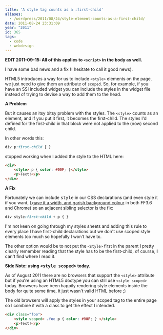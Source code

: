 ```yaml
---
title: 'A style tag counts as a :first-child'
aliases:
  - /wordpress/2011/08/24/style-element-counts-as-a-first-child/
date: 2011-08-24 23:31:09
year: "2011"
id: 365
tags:
  - code
  - webdesign
---
```


**EDIT 2011-09-15: All of this applies to `<script>` in the body as well.**

I have some bad news and a fix (I hesitate to call it good news).

HTML5 introduces a way for us to include `<style>` elements on the page, we just need to give them an attribute of `scoped`. So, for example, if you have an SSI included widget you can include the styles in the widget file instead of trying to devise a way to add them to the head.

**A Problem**

But it causes an itsy bitsy problem with the styles. The `<style>` counts as an element, and if you put it first, it becomes the first-child. The styles I'd defined for the first-child in that block were not applied to the (now) second child.

In other words this:

``` css
div p:first-child { }
```

stopped working when I added the style to the HTML here:

```html
<div>
    <style> p { color: #00F; }</style>
    <p>Text!</p>
</div>
```

**A Fix**

Fortunately we can include <samp>style</samp> in our CSS declarations (and even style it if you want, [I gave it a width, and garish background colour](/wtf/scope_style_first-child.html) in both FF3.6 and Chrome) so an adjacent sibling selector is the fix:

```css
div style:first-child + p { }
```

I'm not keen on going through my styles sheets and adding this rule to every place I have first-child declarations but we don't use scoped style elements too much so hopefully I won't have to.

The other option would be to not put the `<style>` first in the parent I pretty clearly remember reading that the style has to be the first-child, of course, I can't find where I read it.

**Side Note: using <samp>&lt;style scoped&gt;</samp> today.**

As of August 2011 there are no browsers that support the `<style>` attribute but if you're using an HTML5 doctype you can still use `<style scoped>` today. Browsers have been happily rendering style elements inside the body for quite some time, it just wasn't valid HTML before ;)

The old browsers will apply the styles in your scoped tag to the entire page so I combine it with a class to get the effect I intended.

```html
<div class="foo">
    <style scoped> .foo p { color: #00F; } </style>
    <p>Text!</p>
</div>
```
